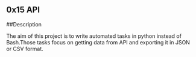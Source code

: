 ## 0x15 API

##Description

The aim of this project is to write automated tasks in python instead of Bash.Those tasks focus on getting data from API and exporting it in JSON or CSV format.


